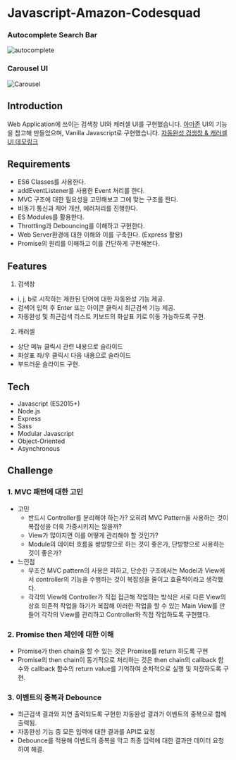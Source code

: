 # Javascript-Amazon-Codesquad

### Autocomplete Search Bar
![autocomplete](https://user-images.githubusercontent.com/37759759/65008807-82169680-d945-11e9-9e43-fba96b0dff47.gif)

### Carousel UI
![Carousel](https://user-images.githubusercontent.com/37759759/65009157-bfc7ef00-d946-11e9-967c-428c3f617ff3.gif)

## Introduction
Web Application에 쓰이는 검색창 UI와 캐러셀 UI를 구현했습니다. [아마존](https://www.amazon.com) UI의 기능을 참고해 만들었으며, Vanilla Javascript로 구현했습니다.
[자동완성 검생창 & 캐러셀 UI 데모링크](https://ssangq-amazon.herokuapp.com/)

## Requirements
- ES6 Classes를 사용한다.
- addEventListener를 사용한 Event 처리를 한다.
- MVC 구조에 대한 필요성을 고민해보고 그에 맞는 구조를 짠다.
- 비동기 통신과 제어 개선, 에러처리를 진행한다.
- ES Modules를 활용한다.
- Throttling과 Debouncing를 이해하고 구현한다.
- Web Server환경에 대한 이해와 이를 구축한다. (Express 활용)
- Promise의 원리를 이해하고 이를 간단하게 구현해본다.


## Features
1. 검색창
- i, j, b로 시작하는 제한된 단어에 대한 자동완성 기능 제공.
- 검색어 입력 후 Enter 또는 아이콘 클릭시 최근검색 기능 제공.
- 자동완성 및 최근검색 리스트 키보드의 화살표 키로 이동 가능하도록 구현.
2. 캐러셀
- 상단 메뉴 클릭시 관련 내용으로 슬라이드
- 화살표 좌/우 클릭시 다음 내용으로 슬라이드
- 부드러운 슬라이드 구현.

## Tech
- Javascript (ES2015+)
- Node.js
- Express
- Sass
- Modular Javascript
- Object-Oriented
- Asynchronous


## Challenge
### 1. MVC 패턴에 대한 고민
- 고민
  - 반드시 Controller를 분리해야 하는가? 오히려 MVC Pattern을 사용하는 것이 복잡성을 더욱 가중시키지는 않을까?
  - View가 많아지면 이를 어떻게 관리해야 할 것인가?
  - Module의 데이터 흐름을 쌍방향으로 하는 것이 좋은가, 단방향으로 사용하는 것이 좋은가?
- 느낀점
  - 무조건 MVC pattern의 사용은 피하고, 단순한 구조에서는 Model과 View에서 controller의 기능을 수행하는 것이 복잡성을 줄이고 효율적이라고 생각했다.
  - 각각의 View에 Controller가 직접 접근해 작업하는 방식은 서로 다른 View의 상호 의존적 작업을 하기가 복잡해 이러한 작업을 할 수 있는 Main View를 만들어 각각의 View를 관리하고 Controller와 직접 작업하도록 구현했다.

### 2. Promise then 체인에 대한 이해
- Promise가 then chain을 할 수 있는 것은 Promise를 return 하도록 구현
- Promise의 then chain이 동기적으로 처리하는 것은 then chain의 callback 함수와 callback 함수의 return value를 기억하여 순차적으로 실행 및 저장하도록 구현.

### 3. 이벤트의 중복과 Debounce
- 최근검색 결과와 지연 출력되도록 구현한 자동완성 결과가 이벤트의 중복으로 함께 출력됨.
- 자동완성 기능 중 모든 입력에 대한 결과를 API로 요청
- Debounce를 적용해 이벤트의 중복을 막고 최종 입력에 대한 결과만 데이터 요청하여 해결.